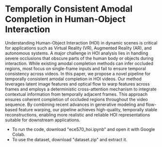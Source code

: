 # Temporally Consistent Amodal Completion in Human-Object Interaction

Understanding Human-Object Interaction (HOI) in dynamic scenes is critical for applications such as Virtual Reality (VR), Augmented Reality (AR), and autonomous systems. A major challenge in HOI analysis lies in handling severe occlusions that obscure parts of the human body or objects during interaction. While existing amodal completion methods can infer occluded regions, most focus on single-frame inputs and fail to ensure temporal consistency across videos. In this paper, we propose a novel pipeline for temporally consistent amodal completion in HOI videos. Our method leverages latent image features and optical flow to warp features across frames and employs a deterministic cross-attention mechanism to integrate contextual information from temporally adjacent frames. This approach ensures coherent completion of occluded regions throughout the video sequence. By combining recent advances in generative modeling and flow-based feature warping, our pipeline achieves high-quality, temporally stable reconstructions, enabling more realistic and reliable HOI representations suitable for downstream applications.


- To run the code, download "ece570_hoi.ipynb" and open it with Google Colab.
- To use the dataset, download "dataset.zip" and extract it.
